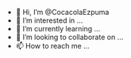 - 👋 Hi, I’m @CocacolaEzpuma
- 👀 I’m interested in ...
- 🌱 I’m currently learning ...
- 💞️ I’m looking to collaborate on ...
- 📫 How to reach me ...

<!---
CocacolaEzpuma/CocacolaEzpuma is a ✨ special ✨ repository because its `README.md` (this file) appears on your GitHub profile.
You can click the Preview link to take a look at your changes.
--->
